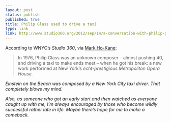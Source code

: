 ```yaml
---
layout: post
status: publish
published: true
title: Philip Glass used to drive a taxi
type: link
link: http://www.studio360.org/2012/sep/14/a-conversation-with-philip-glass/
---
```

According to WNYC’s _Studio 360_, via [Mark Ho-Kane](http://twitter.com/intent/follow?screen_name=markhokane):

> In 1976, Philip Glass was an unknown composer &ndash; almost pushing 40, and driving a taxi to make ends meet &ndash; when he got his break: a new work performed at New York’s <em>echt-prestigious Metropolitan Opera House.

_Einstein on the Beach_ was composed by a New York City taxi driver. That completely blows my mind.

Also, as someone who got an early start and then watched as everyone caught up with me, I’m always encouraged by those who become wildly successful rather late in life. Maybe there’s hope for me to make a comeback.

